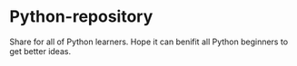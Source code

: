 # Python-repository
Share for all of Python learners. Hope it can benifit all Python beginners to get better ideas.
